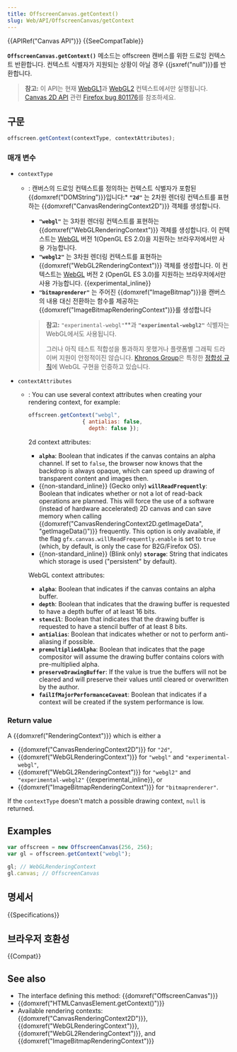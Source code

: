 ```yaml
---
title: OffscreenCanvas.getContext()
slug: Web/API/OffscreenCanvas/getContext
---
```

{{APIRef("Canvas API")}} {{SeeCompatTable}}

**`OffscreenCanvas.getContext()`** 메소드는 offscreen 캔버스를 위한 드로잉 컨텍스트 반환합니다. 컨텍스트 식별자가 지원되는 상황이 아닐 경우 {{jsxref("null")}}를 반환합니다.

> **참고:** 이 API는 현재 [WebGL1](/ko/docs/Web/API/WebGLRenderingContext)과 [WebGL2](/ko/docs/Web/API/WebGL2RenderingContext) 컨텍스트에서만 실행됩니다. [Canvas 2D API](/ko/docs/Web/API/Canvas_API) 관련 [Firefox bug 801176](https://bugzil.la/801176)를 참조하세요.

## 구문

```js
offscreen.getContext(contextType, contextAttributes);
```

### 매개 변수

- `contextType`
  - : 캔버스의 드로잉 컨텍스트를 정의하는 컨텍스트 식별자가 포함된 {{domxref("DOMString")}}입니다:\* **`"2d"`** 는 2차원 렌더링 컨텍스트를 표현하는 {{domxref("CanvasRenderingContext2D")}} 객체를 생성합니다.
    - **`"webgl"`** 는 3차원 렌더링 컨텍스트를 표현하는 {{domxref("WebGLRenderingContext")}} 객체를 생성합니다. 이 컨텍스트는 [WebGL](/ko/docs/Web/WebGL) 버전 1(OpenGL ES 2.0)을 지원하는 브라우저에서만 사용 가능합니다.
    - **`"webgl2"`** 는 3차원 렌더링 컨텍스트를 표현하는 {{domxref("WebGL2RenderingContext")}} 객체를 생성합니다. 이 컨텍스트는 [WebGL](/ko/docs/Web/WebGL) 버전 2 (OpenGL ES 3.0)를 지원하는 브라우저에서만 사용 가능합니다. {{experimental_inline}}
    - **`"bitmaprenderer"`** 는 주어진 {{domxref("ImageBitmap")}}을 캔버스의 내용 대신 전환하는 함수를 제공하는 {{domxref("ImageBitmapRenderingContext")}}를 생성합니다

    > **참고:** `"experimental-webgl"`**과 **`"experimental-webgl2"`** 식별자는 WebGL에서도 사용됩니다.
    >
    > 그러나 아직 테스트 적합성을 통과하지 못했거나 플랫폼별 그래픽 드라이버 지원이 안정적이진 않습니다.
    > [Khronos Group](https://www.khronos.org/)은 특정한 [정합성 규칙](https://www.khronos.org/registry/webgl/sdk/tests/CONFORMANCE_RULES.txt)에 WebGL 구현을 인증하고 있습니다.
- `contextAttributes`

  - : You can use several context attributes when creating your rendering context, for
    example:

    ```js
    offscreen.getContext("webgl",
                     { antialias: false,
                       depth: false });
    ```

    2d context attributes:

    - **`alpha`**: Boolean that indicates if the canvas
      contains an alpha channel. If set to `false`, the browser now knows
      that the backdrop is always opaque, which can speed up drawing of transparent
      content and images then.
    - {{non-standard_inline}} (Gecko only)
      **`willReadFrequently`**: Boolean that indicates whether
      or not a lot of read-back operations are planned. This will force the use of a
      software (instead of hardware accelerated) 2D canvas and can save memory when
      calling {{domxref("CanvasRenderingContext2D.getImageData", "getImageData()")}}
      frequently. This option is only available, if the flag
      `gfx.canvas.willReadFrequently.enable` is set to `true`
      (which, by default, is only the case for B2G/Firefox OS).
    - {{non-standard_inline}} (Blink only) **`storage`**:
      String that indicates which storage is used ("persistent" by default).

    WebGL context attributes:

    - **`alpha`**: Boolean that indicates if the canvas
      contains an alpha buffer.
    - **`depth`**: Boolean that indicates that the drawing
      buffer is requested to have a depth buffer of at least 16 bits.
    - **`stencil`**: Boolean that indicates that the drawing
      buffer is requested to have a stencil buffer of at least 8 bits.
    - **`antialias`**: Boolean that indicates whether or not
      to perform anti-aliasing if possible.
    - **`premultipliedAlpha`**: Boolean that indicates that
      the page compositor will assume the drawing buffer contains colors with
      pre-multiplied alpha.
    - **`preserveDrawingBuffer`**: If the value is true the
      buffers will not be cleared and will preserve their values until cleared or
      overwritten by the author.
    - **`failIfMajorPerformanceCaveat`**: Boolean that
      indicates if a context will be created if the system performance is low.

### Return value

A {{domxref("RenderingContext")}} which is either a

- {{domxref("CanvasRenderingContext2D")}} for `"2d"`,
- {{domxref("WebGLRenderingContext")}} for `"webgl"` and `"experimental-webgl"`,
- {{domxref("WebGL2RenderingContext")}} for `"webgl2"` and `"experimental-webgl2"` {{experimental_inline}}, or
- {{domxref("ImageBitmapRenderingContext")}} for `"bitmaprenderer"`.

If the `contextType` doesn't match a possible drawing context, `null` is returned.

## Examples

```js
var offscreen = new OffscreenCanvas(256, 256);
var gl = offscreen.getContext("webgl");

gl; // WebGLRenderingContext
gl.canvas; // OffscreenCanvas
```

## 명세서

{{Specifications}}

## 브라우저 호환성

{{Compat}}

## See also

- The interface defining this method: {{domxref("OffscreenCanvas")}}
- {{domxref("HTMLCanvasElement.getContext()")}}
- Available rendering contexts: {{domxref("CanvasRenderingContext2D")}}, {{domxref("WebGLRenderingContext")}}, {{domxref("WebGL2RenderingContext")}}, and {{domxref("ImageBitmapRenderingContext")}}
